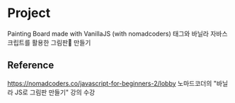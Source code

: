# Project
Painting Board made with VanillaJS (with nomadcoders)
<canvas>태그와 바닐라 자바스크립트를 활용한 그림판🎨 만들기

## Reference
https://nomadcoders.co/javascript-for-beginners-2/lobby
노마드코더의 "바닐라 JS로 그림판 만들기" 강의 수강
